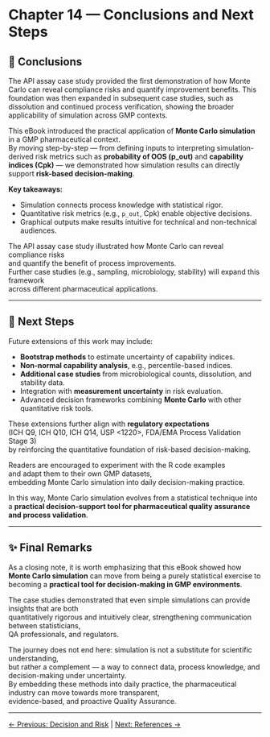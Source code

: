 # Chapter 14 — Conclusions and Next Steps

## 📌 Conclusions

The API assay case study provided the first demonstration of how Monte Carlo can reveal compliance risks and quantify improvement benefits. This foundation was then expanded in subsequent case studies, such as dissolution and continued process verification, showing the broader applicability of simulation across GMP contexts.

This eBook introduced the practical application of **Monte Carlo simulation** in a GMP pharmaceutical context.  
By moving step-by-step — from defining inputs to interpreting simulation-derived risk metrics such as **probability of OOS (p_out)** and **capability indices (Cpk)** — we demonstrated how simulation results can directly support **risk-based decision-making**.

**Key takeaways:**
- Simulation connects process knowledge with statistical rigor.
- Quantitative risk metrics (e.g., `p_out`, Cpk) enable objective decisions.
- Graphical outputs make results intuitive for technical and non-technical audiences.

The API assay case study illustrated how Monte Carlo can reveal compliance risks  
and quantify the benefit of process improvements.  
Further case studies (e.g., sampling, microbiology, stability) will expand this framework  
across different pharmaceutical applications.

---

## 🚀 Next Steps
Future extensions of this work may include:
- **Bootstrap methods** to estimate uncertainty of capability indices.
- **Non-normal capability analysis**, e.g., percentile-based indices.
- **Additional case studies** from microbiological counts, dissolution, and stability data.
- Integration with **measurement uncertainty** in risk evaluation.
- Advanced decision frameworks combining **Monte Carlo** with other quantitative risk tools.

These extensions further align with **regulatory expectations**  
(ICH Q9, ICH Q10, ICH Q14, USP <1220>, FDA/EMA Process Validation Stage 3)  
by reinforcing the quantitative foundation of risk-based decision-making.

Readers are encouraged to experiment with the R code examples  
and adapt them to their own GMP datasets,  
embedding Monte Carlo simulation into daily decision-making practice.

In this way, Monte Carlo simulation evolves from a statistical technique into a **practical decision-support tool for pharmaceutical quality assurance and process validation**.

---

## ✨ Final Remarks

As a closing note, it is worth emphasizing that this eBook showed how **Monte Carlo simulation** can move from being a purely statistical exercise to becoming a **practical tool for decision-making in GMP environments**.  

The case studies demonstrated that even simple simulations can provide insights that are both  
quantitatively rigorous and intuitively clear, strengthening communication between statisticians,  
QA professionals, and regulators.  

The journey does not end here: simulation is not a substitute for scientific understanding,  
but rather a complement — a way to connect data, process knowledge, and decision-making under uncertainty.  
By embedding these methods into daily practice, the pharmaceutical industry can move towards more transparent,  
evidence-based, and proactive Quality Assurance.  

---

[← Previous: Decision and Risk](chapter13_decision-risk.md) | [Next: References →](chapter15_references.md)

